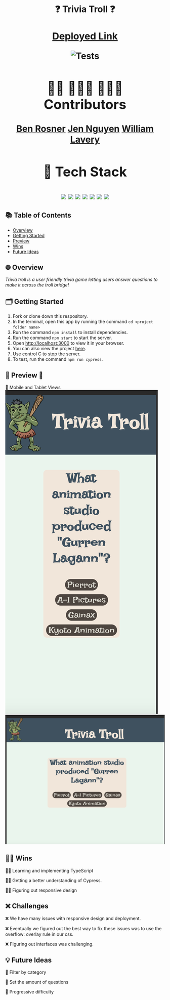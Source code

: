 <h1 align=center> ❓ Trivia Troll ❓<h1> 
<div align=center> 

<a href="https://trivia-troll.vercel.app/" style="font-size: 30px;">Deployed Link</a>


![Tests](https://badgen.net/badge/tests/passing/green?icon=github)
## 🧑‍💻 👩🏻‍💻 🧑🏻‍💻 Contributors 
 
[Ben Rosner](https://github.com/ben-rosner-williamsburg)
[Jen Nguyen](http://github.com/jnguyen615)
[William Lavery](https://github.com/wlavery22)

## 📂 Tech Stack 
<img src="https://img.shields.io/badge/react%20-%236a0dad.svg?&style=for-the-badge&logo=react&logoColor=%8f4db2"/>
<img src="https://img.shields.io/badge/React_Router-6a0dad?style=for-the-badge&logo=react-router&logoColor=white"/>
<img src="https://img.shields.io/badge/Cypress-39FF14?style=for-the-badge&logo=cypress&logoColor=white"/>
<img src="https://img.shields.io/badge/GitHub-39FF14?style=for-the-badge&logo=github&logoColor=white"/>
<img src="https://img.shields.io/badge/VSCode-6a0dad?style=for-the-badge&logo=visual%20studio%20code&logoColor=white"/>
<img src="https://img.shields.io/badge/Sass-6a0dad?style=for-the-badge&logo=sass&logoColor=white"/>
<img src="https://img.shields.io/badge/TypeScript-007ACC?style=for-the-badge&logo=typescript&logoColor=white"/>
</div>

## 📚 Table of Contents

- [Overview](#overview)
- [Getting Started](#getting-started)
- [Preview](#preview)
- [Wins](#wins)
- [Future Ideas](#future-ideas)

<h2  id="overview">🌐 Overview </h2>

*Trivia troll is a user friendly trivia game letting users answer questions to make it across the troll bridge!*

<h2  id="getting-started">🗂️ Getting Started </h2>

1. Fork or clone down this respository. 
2. In the terminal, open this app by running the command `cd <project folder name>`
3. Run the command  `npm install` to install dependencies.
4. Run the command `npm start` to start the server.
5. Open [http://localhost:3000](http://localhost:3000) to view it in your browser.
6. You can also view the project <a href="https://trivia-troll.vercel.app/">here</a>.
7. Use control C to stop the server.
8. To test, run the command `npm run cypress`.

<h2  id="preview"> 🎥 Preview 📱 </h2>



📱 Mobile and Tablet Views 
![Mobile View](src/Images/Mobile_View_Trivia_Troll.png)
![Tablet View](src/Images/Tablet_View_Trivia_Troll.png)


<h2 id="wins">💪🏻 Wins </h2>

 💪🏻 Learning and implementing TypeScript 
  
 💪🏻 Getting a better understanding of Cypress.

 💪🏻 Figuring out responsive design

 <h2 id="challenges">❌ Challenges </h2>

 ❌ We have many issues with responsive design and deployment.  

 ❌ Eventually we figured out the best way to fix these issues was to use the overflow: overlay rule in our css.

 ❌ Figuring out interfaces was challenging.



<h2 id="future-ideas">💡 Future Ideas </h2>

🔮 Filter by category 

🔮 Set the amount of questions 

🔮 Progressive difficulty

